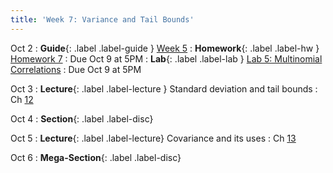 ```yaml
---
title: 'Week 7: Variance and Tail Bounds'
---
```


Oct 2
: **Guide**{: .label .label-guide } [Week 5](/assets/guides/week05.pdf)
: **Homework**{: .label .label-hw } [Homework 7](http://prob140.datahub.berkeley.edu/hub/user-redirect/git-pull?repo=https://github.com/prob140/materials-fa23&branch=main&subPath=hw/Homework_07.ipynb)
    : Due Oct 9 at 5PM
: **Lab**{: .label .label-lab } [Lab 5: Multinomial Correlations](http://prob140.datahub.berkeley.edu/hub/user-redirect/git-pull?repo=https://github.com/prob140/materials-fa23&branch=main&subPath=lab/Lab_05.ipynb)
    : Due Oct 9 at 5PM

Oct 3
: **Lecture**{: .label .label-lecture } Standard deviation and tail bounds
    : Ch [12](http://prob140.org/textbook/content/Chapter_12/00_Standard_Deviation.html)

Oct 4
: **Section**{: .label .label-disc}

Oct 5
: **Lecture**{: .label .label-lecture} Covariance and its uses
    : Ch [13](http://prob140.org/textbook/content/Chapter_13/00_Variance_Via_Covariance.html)

Oct 6
: **Mega-Section**{: .label .label-disc}